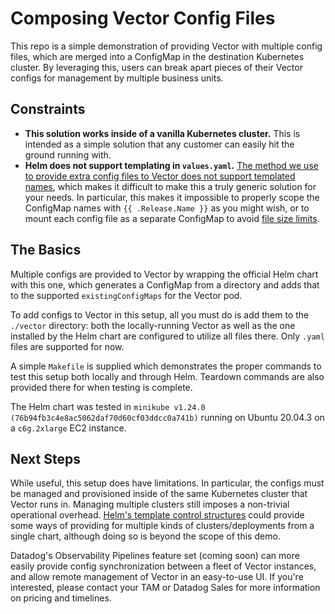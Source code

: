 # Composing Vector Config Files
This repo is a simple demonstration of providing Vector with multiple config files, which are merged into a ConfigMap 
in the destination Kubernetes cluster. By leveraging this, users can break apart pieces of their Vector configs for
management by multiple business units.

## Constraints
* **This solution works inside of a vanilla Kubernetes cluster.** This is intended as a simple solution that any
  customer can easily hit the ground running with.
* **Helm does not support templating in `values.yaml`.** [The method we use to provide extra config files to Vector does not support templated names](https://github.com/helm/helm/issues/2492),
  which makes it difficult to make this a truly generic solution for your needs. In particular, this makes it
  impossible to properly scope the ConfigMap names with `{{ .Release.Name }}` as you might wish, or to mount each config
  file as a separate ConfigMap to avoid [file size limits](https://kubernetes.io/docs/concepts/configuration/configmap/#:~:text=A%20ConfigMap%20is%20not%20designed,separate%20database%20or%20file%20service.).

## The Basics
Multiple configs are provided to Vector by wrapping the official Helm chart with this one, which generates a ConfigMap
from a directory and adds that to the supported `existingConfigMaps` for the Vector pod.

To add configs to Vector in this setup, all you must do is add them to the `./vector` directory: both the locally-running
Vector as well as the one installed by the Helm chart are configured to utilize all files there. Only `.yaml` files are
supported for now.

A simple `Makefile` is supplied which demonstrates the proper commands to test this setup both locally and through Helm.
Teardown commands are also provided there for when testing is complete.

The Helm chart was tested in `minikube v1.24.0 (76b94fb3c4e8ac5062daf70d60cf03ddcc0a741b)` running on Ubuntu 20.04.3 on a `c6g.2xlarge` EC2 instance.

## Next Steps
While useful, this setup does have limitations. In particular, the configs must be managed and provisioned inside of the
same Kubernetes cluster that Vector runs in. Managing multiple clusters still imposes a non-trivial operational overhead.
[Helm's template control structures](https://helm.sh/docs/chart_template_guide/control_structures/) could provide some
ways of providing for multiple kinds of clusters/deployments from a single chart, although doing so is beyond the scope
of this demo.

Datadog's Observability Pipelines feature set (coming soon) can more easily provide config synchronization between a
fleet of Vector instances, and allow remote management of Vector in an easy-to-use UI. If you're interested, please
contact your TAM or Datadog Sales for more information on pricing and timelines.